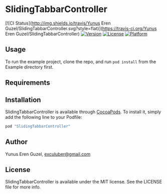 # SlidingTabbarController

[![CI Status](http://img.shields.io/travis/Yunus Eren Guzel/SlidingTabbarController.svg?style=flat)](https://travis-ci.org/Yunus Eren Guzel/SlidingTabbarController)
[![Version](https://img.shields.io/cocoapods/v/SlidingTabbarController.svg?style=flat)](http://cocoapods.org/pods/SlidingTabbarController)
[![License](https://img.shields.io/cocoapods/l/SlidingTabbarController.svg?style=flat)](http://cocoapods.org/pods/SlidingTabbarController)
[![Platform](https://img.shields.io/cocoapods/p/SlidingTabbarController.svg?style=flat)](http://cocoapods.org/pods/SlidingTabbarController)

## Usage

To run the example project, clone the repo, and run `pod install` from the Example directory first.

## Requirements

## Installation

SlidingTabbarController is available through [CocoaPods](http://cocoapods.org). To install
it, simply add the following line to your Podfile:

```ruby
pod "SlidingTabbarController"
```

## Author

Yunus Eren Guzel, exculuber@gmail.com

## License

SlidingTabbarController is available under the MIT license. See the LICENSE file for more info.
